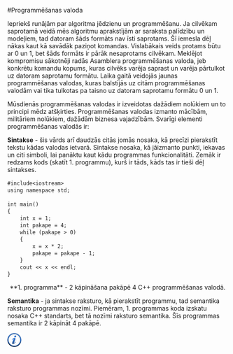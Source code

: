 #Programmēšanas valoda

Iepriekš runājām par algoritma jēdzienu un programmēšanu. Ja cilvēkam saprotamā veidā mēs algoritmu aprakstījām ar saraksta palīdzību un modeļiem, tad datoram šāds formāts nav īsti saprotams. Šī iemesla dēļ nākas kaut kā savādāk paziņot komandas. Vislabākais veids protams būtu ar 0 un 1, bet šāds formāts ir pārāk nesaprotams cilvēkam. Meklējot kompromisu sākotnēji radās Asamblera programmēšanas valoda, jeb konkrētu komandu kopums, kuras cilvēks varēja saprast un varēja pārtulkot uz datoram saprotamu formātu. Laika gaitā veidojās jaunas programmēšanas valodas, kuras balstījās uz citām programmēšanas valodām vai tika tulkotas pa taisno uz datoram saprotamu formātu 0 un 1. 

Mūsdienās programmēšanas valodas ir izveidotas dažādiem nolūkiem un to principi mēdz atšķirties. Programmēšanas valodas izmanto mācībām, militāriem nolūkiem, dažādām biznesa vajadzībām. Svarīgi elementi programmēšanas valodās ir:


**Sintakse** - šis vārds arī daudzās citās jomās nosaka, kā precīzi pierakstīt tekstu kādas valodas ietvarā. Sintakse nosaka, kā jāizmanto punkti, iekavas un citi simboli, lai panāktu kaut kādu programmas funkcionalitāti. Zemāk ir redzams kods (skatīt 1. programmu), kurš ir tāds, kāds tas ir tieši dēļ sintakses.

```
#include<iostream>
using namespace std;

int main()
{
    int x = 1;
    int pakape = 4;
    while (pakape > 0)
    {
        x = x * 2;
        pakape = pakape - 1;
    }
    cout << x << endl;
}
```

<center>**1. programma** - 2 kāpināšana pakāpē 4 C++ programmēšanas valodā.</center>

**Semantika** - ja sintakse raksturo, kā pierakstīt programmu, tad semantika raksturo programmas nozīmi. Piemēram, 1. programmas koda izskatu nosaka C++ standarts, bet tā nozīmi raksturo semantika. Šīs programmas semantika ir 2 kāpināt 4 pakāpē.

<a href="http://en.wikipedia.org/wiki/Programming_language" target="_blank">![Vairāk informācija](/media/theory/information.png)</a>